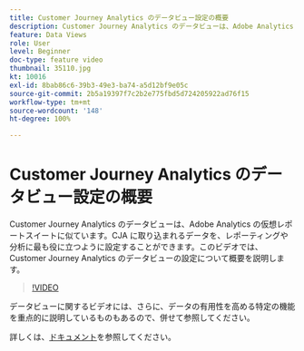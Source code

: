 ```yaml
---
title: Customer Journey Analytics のデータビュー設定の概要
description: Customer Journey Analytics のデータビューは、Adobe Analytics の仮想レポートスイートに似ています。CJA に取り込まれるデータを、レポーティングや分析に最も役に立つように設定することができます。このビデオでは、Customer Journey Analytics のデータビューの設定について概要を説明します。
feature: Data Views
role: User
level: Beginner
doc-type: feature video
thumbnail: 35110.jpg
kt: 10016
exl-id: 8bab86c6-39b3-49e3-ba74-a5d12bf9e05c
source-git-commit: 2b5a19397f7c2b2e775fbd5d724205922ad76f15
workflow-type: tm+mt
source-wordcount: '148'
ht-degree: 100%

---
```


# Customer Journey Analytics のデータビュー設定の概要

Customer Journey Analytics のデータビューは、Adobe Analytics の仮想レポートスイートに似ています。CJA に取り込まれるデータを、レポーティングや分析に最も役に立つように設定することができます。このビデオでは、Customer Journey Analytics のデータビューの設定について概要を説明します。

>[!VIDEO](https://video.tv.adobe.com/v/345558/?quality=12&learn=on&captions=jpn)

データビューに関するビデオには、さらに、データの有用性を高める特定の機能を重点的に説明しているものもあるので、併せて参照してください。

詳しくは、[ドキュメント](https://experienceleague.adobe.com/docs/analytics-platform/using/cja-dataviews/data-views.html?lang=ja)を参照してください。
